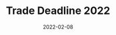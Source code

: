 ---
layout: layouts/post.njk
title: Trade Deadline 2022
date: 2022-02-08
humanDate: February 8th, 2022
tags: [
    post,
    total,
    2021_season
]
totalDonations: 0.00
doneeShort: "CHOP"
donee: Children's Hospital of Philadelphia
doneeLink: https://www.chop.edu/
threadLink: https://www.reddit.com/r/sixers/comments/snpakt/50_donation_to_chop_childrens_hospital_of/
desc: "$50 donation to CHOP (Children's Hospital of Philadelphia) if James Harden becomes a 76er by this Thursday."
---